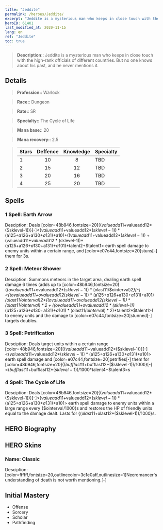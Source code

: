```yaml
---
title: "Jeddite"
permalink: /heroes/Jeddite/
excerpt: "Jeddite is a mysterious man who keeps in close touch with the high-rank officials of different countries. But no one knows about his past, and he never mentions it."
heroID: 61401
last_modified_at: 2020-11-15
lang: en
ref: "Jeddite"
toc: true
---
```

> **Description:**: Jeddite is a mysterious man who keeps in close touch with the high-rank officials of different countries. But no one knows about his past, and he never mentions it.
## Details
> **Profession:**: Warlock

> **Race:**: Dungeon

> **Rate:**: SR

> **Specialty:**: The Cycle of Life

> **Mana base:**: 20

> **Mana recovery:**: 2.5

>  | Stars   |    Deffence    |    Knowledge   |      Specialty     |
>  |---------|:---------------:|:---------------:|--------------------|
>  |    1    | 10 | 8 | TBD |
>  |    2    | 15 | 12 | TBD |
>  |    3    | 20 | 16 | TBD |
>  |    4    | 25 | 20 | TBD |
## Spells
 ### 1 Spell: Earth Arrow

 Desciption: Deals [color=48b946,fontsize=20]{($valueadd11+$valueadd12*($sklevel-1))}[-]<($valueadd11+$valueadd12*($sklevel-1))*($a125+$a126+$a130+$a131)+$a101+(($valueadd11+$valueadd12*($sklevel-1))+($valueadd11+$valueadd12*($sklevel-1))*($a125+$a126+$a130+$a131)+$a101)*$talent2+$talent1> earth spell damage to enemy units within a certain range, and [color=e07c44,fontsize=20]stuns[-] them for 3s.

 ### 2 Spell: Meteor Shower

 Desciption: Summons meteors in the target area, dealing earth spell damage 6 times (adds up to [color=48b946,fontsize=20]{($ovalueadd11+$ovalueadd12*($sklevel-1))*($olast11/$ointerval)*2}[-]<(($ovalueadd11+$ovalueadd12*($sklevel-1))*($a125+$a126+$a130+$a131)+$a101)*($olast11/$ointerval)*2+(($ovalueadd11+$ovalueadd12*($sklevel-1))*($olast11/$ointerval)*2+(($ovalueadd11+$ovalueadd12*($sklevel-1))*($a125+$a126+$a130+$a131)+$a101)*($olast11/$ointerval)*2)*$talent2+$talent1>) to enemy units and the damage to [color=e07c44,fontsize=20]stunned[-] targets doubles.

 ### 3 Spell: Petrification

 Desciption: Deals target units within a certain range [color=48b946,fontsize=20]{($valueadd11+$valueadd12*($sklevel-1))}[-]<($valueadd11+$valueadd12*($sklevel-1))*($a125+$a126+$a130+$a131)+$a101> earth spell damage and [color=e07c44,fontsize=20]petrifies[-] them for [color=48b946,fontsize=20]{($bufflast11+$bufflast12*($sklevel-1))/1000}[-]<($bufflast11+$bufflast12*($sklevel-1))/1000*$talent4+$talent3>s

 ### 4 Spell: The Cycle of Life

 Desciption: Deals [color=48b946,fontsize=20]{($valueadd11+$valueadd12*($sklevel-1))}[-]<($valueadd11+$valueadd12*($sklevel-1))*($a125+$a126+$a130+$a131)+$a101> earth spell damage to enemy units within a large range every {$ointerval/1000}s and restores the HP of friendly units equal to the damage dealt. Lasts for {($olast11+$olast12*($sklevel-1))/1000}s.

## HERO Biography
## HERO Skins
 ### Name: **Classic**

 Desciption: [color=ffffff,fontsize=20,outlinecolor=3c1e0aff,outlinesize=1]Necromancer's understanding of death is not worth mentioning.[-]

## Initial Mastery
   - Offense
   - Sorcery
   - Scholar
   - Pathfinding
